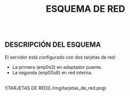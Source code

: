 <h1 align="center"> ESQUEMA DE RED </h1>  
<BR>
<BR>

## DESCRIPCIÓN DEL ESQUEMA  
El servidor está configurado con dos tarjetas de red:  
- La primera (enp0s3) en adaptador puente.
- La segunda (enp00s8) en red interna.
<br>
![TARJETAS DE RED](./img/tarjetas_de_red.png)
